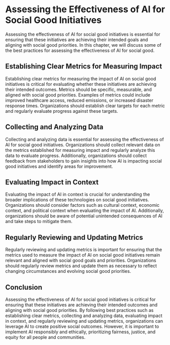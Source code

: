 # Assessing the Effectiveness of AI for Social Good Initiatives

Assessing the effectiveness of AI for social good initiatives is essential for ensuring that these initiatives are achieving their intended goals and aligning with social good priorities. In this chapter, we will discuss some of the best practices for assessing the effectiveness of AI for social good.

Establishing Clear Metrics for Measuring Impact
-----------------------------------------------

Establishing clear metrics for measuring the impact of AI on social good initiatives is critical for evaluating whether these initiatives are achieving their intended outcomes. Metrics should be specific, measurable, and aligned with social good priorities. Examples of metrics could include improved healthcare access, reduced emissions, or increased disaster response times. Organizations should establish clear targets for each metric and regularly evaluate progress against these targets.

Collecting and Analyzing Data
-----------------------------

Collecting and analyzing data is essential for assessing the effectiveness of AI for social good initiatives. Organizations should collect relevant data on the metrics established for measuring impact and regularly analyze this data to evaluate progress. Additionally, organizations should collect feedback from stakeholders to gain insights into how AI is impacting social good initiatives and identify areas for improvement.

Evaluating Impact in Context
----------------------------

Evaluating the impact of AI in context is crucial for understanding the broader implications of these technologies on social good initiatives. Organizations should consider factors such as cultural context, economic context, and political context when evaluating the impact of AI. Additionally, organizations should be aware of potential unintended consequences of AI and take steps to mitigate them.

Regularly Reviewing and Updating Metrics
----------------------------------------

Regularly reviewing and updating metrics is important for ensuring that the metrics used to measure the impact of AI on social good initiatives remain relevant and aligned with social good goals and priorities. Organizations should regularly review metrics and update them as necessary to reflect changing circumstances and evolving social good priorities.

Conclusion
----------

Assessing the effectiveness of AI for social good initiatives is critical for ensuring that these initiatives are achieving their intended outcomes and aligning with social good priorities. By following best practices such as establishing clear metrics, collecting and analyzing data, evaluating impact in context, and regularly reviewing and updating metrics, organizations can leverage AI to create positive social outcomes. However, it is important to implement AI responsibly and ethically, prioritizing fairness, justice, and equity for all people and communities.
